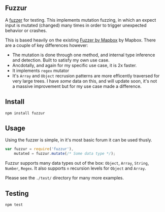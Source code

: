 ## Fuzzur

A [fuzzer](http://en.wikipedia.org/wiki/Fuzz_testing) for testing. This implements mutation fuzzing, in which an expect input is mutated (changed) many times in order to trigger unexpected behavior or crashes.

This is based heavily on the existing [Fuzzer by Mapbox](https://github.com/mapbox/fuzzer) by Mapbox. There are a couple of key differences however:

* The mutation is done through one method, and internal type inference and detection. Built to satisfy my own use case.
* Ancdotally, and again for my specific use case, it is 2x faster.
* It implements `regex` mutator
* It's `Array` and `Object` recrusion patterns are more efficently traversed for very large trees. I have *some* data on this, and will update soon, it's not a massive improvement but for my use case made a difference.

## Install

```
npm install fuzzur
```

## Usage

Using the fuzzer is simple, in it's most basic forum it can be used thusly.

```javascript
var fuzzur = require('fuzzur'),
    mutated = fuzzur.mutate(/* Some data type */);
```

Fuzzur supports many data types out of the box: `Object`, `Array`, `String`, `Number`, `Regex`. It also supports `n` recursion levels for `Object` and `Array`.

Please see the `./test/` directory for many more examples.

## Testing

```
npm test
```